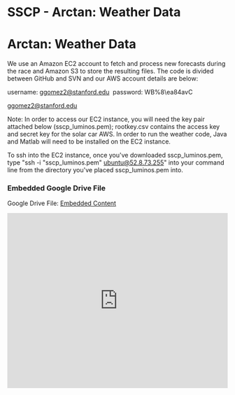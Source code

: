 # SSCP - Arctan: Weather Data

# Arctan: Weather Data

We use an Amazon EC2 account to fetch and process new forecasts during the race and Amazon S3 to store the resulting files. The code is divided between GitHub and SVN and our AWS account details are below:

username: ggomez2@stanford.edu  password: WB%8\ea84avC

[ ggomez2@stanford.edu](mailto:ggomez2@stanford.edu)

Note: In order to access our EC2 instance, you will need the key pair attached below (sscp_luminos.pem); rootkey.csv contains the access key and secret key for the solar car AWS. In order to run the weather code, Java and Matlab will need to be installed on the EC2 instance.

To ssh into the EC2 instance, once you've downloaded sscp_luminos.pem, type "ssh -i "sscp_luminos.pem" ubuntu@52.8.73.255" into your command line from the directory you've placed sscp_luminos.pem into.

[](https://drive.google.com/folderview?id=1dKF1kf-GE9hw4mAFc1jP3NHn_k7HaLfQ)

### Embedded Google Drive File

Google Drive File: [Embedded Content](https://drive.google.com/embeddedfolderview?id=1dKF1kf-GE9hw4mAFc1jP3NHn_k7HaLfQ#list)

<iframe width="100%" height="400" src="https://drive.google.com/embeddedfolderview?id=1dKF1kf-GE9hw4mAFc1jP3NHn_k7HaLfQ#list" frameborder="0"></iframe>

